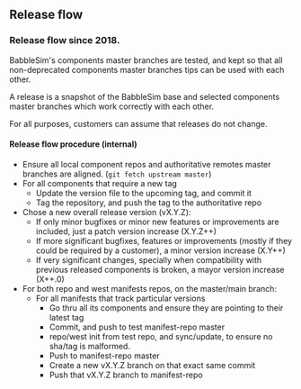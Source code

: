 ## Release flow

### Release flow since 2018.

BabbleSim's components master branches are tested,
and kept so that all non-deprecated components master branches tips can be used with each other.

A release is a snapshot of the BabbleSim base and selected components
master branches which work correctly with each other.

For all purposes, customers can assume that releases do not change.


#### Release flow procedure (internal)

* Ensure all local component repos and authoritative remotes master branches are aligned. (`git fetch upstream master`)
* For all components that require a new tag
    * Update the version file to the upcoming tag, and commit it
    * Tag the repository, and push the tag to the authoritative repo
* Chose a new overall release version (vX.Y.Z):
    * If only minor bugfixes or minor new features or improvements are included, just a patch version increase (X.Y.Z++)
    * If more significant bugfixes, features or improvements (mostly if they could be required by a customer), a minor version increase (X.Y++)
    * If very significant changes, specially when compatibility with previous released components is broken, a mayor version increase (X++.0)
* For both repo and west manifests repos, on the master/main branch:
    * For all manifests that track particular versions
        * Go thru all its components and ensure they are pointing to their latest tag
        * Commit, and push to test manifest-repo master
        * repo/west init from test repo, and sync/update, to ensure no sha/tag is malformed.
        * Push to manifest-repo master
        * Create a new vX.Y.Z branch on that exact same commit
        * Push that vX.Y.Z branch to manifest-repo
